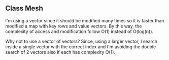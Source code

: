 ## Class Mesh
I'm using a vector since it should be modified many times so it is faster than modified a map with key rows and value vectors.
By this way, the complexity of access and modification follow O(1) instead of O(log(n)).

Why not to use a vector of vectors?
Since, using a larger vector, I search inside a single vector with the correct index and I'm avoiding the double search of 2 vectors also if each has complexity O(1).
